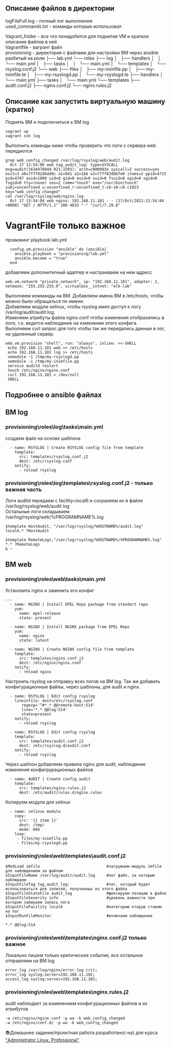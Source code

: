 ## Описание файлов в директории
logFileFull.log - полный лог выполнения  
used_commands.txt - команды которые использовал  

Vagrant_folder - все что понадобится для поднятия VM и краткое описание файлов в ней  
Vagrantfile           - вагрант файл  
provisioning          - директория с файлами для настройки ВМ через ansible разбитый на роли
├── lab.yml
└── roles
    ├── log
    │   ├── handlers
    │   │   └── main.yml
    │   ├── tasks
    │   │   └── main.yml
    │   └── templates
    │       └── rsyslog.conf.j2
    └── web
        ├── files
        │   ├── my-inimfile.pp
        │   ├── my-inimfile.te
        │   ├── my-rsyslogd.pp
        │   └── my-rsyslogd.te
        ├── handlers
        │   └── main.yml
        ├── tasks
        │   └── main.yml
        └── templates
            ├── audit.conf.j2
            ├── nginx.conf.j2
            └── nginx.rules.j2
 

## Описание как запустить виртуальную машину (кратко)
Поднять ВМ и подключиться к ВМ log
```
vagrant up
vagrant ssh log
```
Выполнить команды ниже чтобы проверить что логи с сервера web передаются
```
grep web_config_changed /var/log/rsyslog/web/audit.log
  Oct 17 13:54:06 web tag_audit_log: type=SYSCALL msg=audit(1634478844.921:1593): arch=c000003e syscall=2 success=yes exit=3 a0=7fff82dbdd9c a1=941 a2=1b6 a3=7fff82dbbfe0 items=2 ppid=4733 pid=4787 auid=1000 uid=0 gid=0 euid=0 suid=0 fsuid=0 egid=0 sgid=0 fsgid=0 tty=(none) ses=2 comm="touch" exe="/usr/bin/touch" subj=unconfined_u:unconfined_r:unconfined_t:s0-s0:c0.c1023 key="web_config_changed"
cat /var/log/rsyslog/web/nginx.log
  Oct 17 13:54:04 web nginx: 192.168.11.101 - - [17/Oct/2021:13:54:04 +0000] "GET / HTTP/1.1" 200 4833 "-" "curl/7.29.0"
```

# VagrantFile только важное
провижинг playbook lab.yml
```
  config.vm.provision "ansible" do |ansible|
    ansible.playbook = "provisioning/lab.yml"
    ansible.become = "true"
  end
```
добавляем дополнителный адаптер и настраиваем на нем адресс
```
web.vm.network "private_network", ip: "192.168.11.101", adapter: 2, netmask: "255.255.255.0", virtualbox__intnet: "elk-lab"
```
Выполняем комманды на ВМ. Добавляем имена ВМ в /etc/hosts, чтобы можно было обращаться по имени.  
Добавляем модули selinux, чтобы rsyslog имел доступ к логу /var/log/audit/audit.log.  
Изменяем атрибуты файла nginx.conf чтобы изменения отобразились в логе, т.к. ведется наблюдение на изменение этого конфига.  
Выполняем curl запрос для того чтобы так же передались данные в лог, на удаленный сервер.
```
web.vm.provision "shell", run: "always", inline: <<-SHELL
 echo 192.168.11.101 web >> /etc/hosts
 echo 192.168.11.102 log >> /etc/hosts
 semodule -i /tmp/my-rsyslogd.pp
 semodule -i /tmp/my-inimfile.pp
 service auditd restart
 touch /etc/nginx/nginx.conf
 curl 192.168.11.101 > /dev/null
 SHELL
```

## Подробнее о ansible файлах  
## ВМ log
### provisioning\roles\log\tasks\main.yml
создаем файл на основе шаблона
```
  - name: RSYSLOG | Create RSYSLOG config file from template
    template:
      src: templates/rsyslog.conf.j2
      dest: /etc/rsyslog.conf
    notify:
      - reload rsyslog
```

### provisioning\roles\log\templates\rsyslog.conf.j2 - только важная часть
Логи auditd передаем с facility=local6 и сохраняем их в файле /var/log/rsyslog/web/audit.log  
Остальные логи складываем /var/log/rsyslog/web/%PROGRAMNAME%.log
```
$template HostAudit, "/var/log/rsyslog/%HOSTNAME%/audit.log"
local6.* ?HostAudit

$template RemoteLogs,"/var/log/rsyslog/%HOSTNAME%/%PROGRAMNAME%.log"
*.* ?RemoteLogs
& ~
```
## ВМ web
### provisioning\roles\web\tasks\main.yml
Установить nginx и заменить его конфиг
```
---
  - name: NGINX | Install EPEL Repo package from standart repo
    yum:
      name: epel-release
      state: present

  - name: NGINX | Install NGINX package from EPEL Repo
    yum:
      name: nginx
      state: latest

  - name: NGINX | Create NGINX config file from template
    template:
      src: templates/nginx.conf.j2
      dest: /etc/nginx/nginx.conf
    notify:
      - reload nginx
```
Настроить rsyslog на отправку всех логов на ВМ log. Так же добавить конфигурационные файлы, через шаблоны, для audit и nginx.
```
  - name: RSYSLOG | Edit config rsyslog
    lineinfile: dest=/etc/rsyslog.conf
       regexp='^#*.* @@remote-host:514'
       line='*.* @@log:514'
       state=present
    notify:
      - reload rsyslog

  - name: RSYSLOG | Edit config rsyslog
    template:
      src: templates/audit.conf.j2
      dest: /etc/rsyslog.d/audit.conf
    notify:
      - reload rsyslog
```
Через шаблон добавляем правила nginx для audit, наблюдение изменения конфигрурационных файлов
```
  - name: AUDIT | Create config audit
    template:
      src: templates/nginx.rules.j2
      dest: /etc/audit/rules.d/nginx.rules
```
Копируем модули для selinux
```
  - name: selinux module
    copy:
      src: '{{ item }}'
      dest: /tmp/
      mode: 666
    loop:
     - files/my-inimfile.pp
     - files/my-rsyslogd.pp
```
### provisioning\roles\web\templates\audit.conf.j2
```
$ModLoad imfile								#загружаем модуль imfile для наблюдением за файлом
$InputFileName /var/log/audit/audit.log		#лог файл, за которым наблюдаем
$InputFileTag tag_audit_log:				#тег, который будет использоваться для записей, полученных из этого файла
$InputFileStateFile audit_log				#фиксируем позицию в файле
$InputFileSeverity info						#уровень важности при котором забираем запись лога
$InputFileFacility local6					#категорию кторую ставим на лог
$InputRunFileMonitor						#включаем наблюдение

*.* @@log:514
```
### provisioning\roles\web\templates\nginx.conf.j2 только важное
Локально пишем только критические события, все остальное отправляем на ВМ log
```
error_log /var/log/nginx/error.log crit;
error_log syslog:server=192.168.11.102;
access_log syslog:server=192.168.11.102;
```
### provisioning\roles\web\templates\nginx.rules.j2
audit наблюдает за изменением конфигурационных файлов и их атрибутов
```
-w /etc/nginx/nginx.conf -p wa -k web_config_changed
-w /etc/nginx/conf.d/ -p wa -k web_config_changed
```

📚Домашнее задание/проектная работа разработано(-на) для курса ["Administrator Linux. Professional"](https://otus.ru/lessons/linux-professional/)